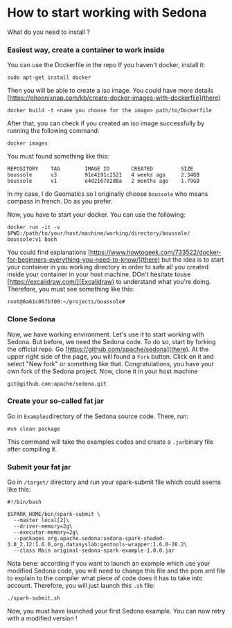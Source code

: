 # How to start working with Sedona
What do you need to install ?
### Easiest way, create a container to work inside
You can use the Dockerfile in the repo
If you haven't docker, install it:
```
sudo apt-get install docker
```
Then you will be able to create a iso image. You could have more details [https://phoenixnap.com/kb/create-docker-images-with-dockerfile](there)
```
docker build -t <name you choose for the image> path/to/Dockerfile

```
After that, you can check if you created an iso image successfully by running the following command:
```
docker images
```
You must found something like this:
```
REPOSITORY    TAG        IMAGE ID       CREATED         SIZE
boussole      v3         91e4191c2521   4 weeks ago     2.34GB
boussole      v1         e4d216782d8a   2 months ago    1.79GB
```
In my case, I do Geomatics so I originally choose `boussole` who
means compass in french. Do as you prefer.

Now, you have to start your docker. You can use the following:
```
docker run -it -v $PWD:/path/to/your/host/machine/working/directory/boussole/ boussole:v1 bash
```
You could find explanations [https://www.howtogeek.com/733522/docker-for-beginners-everything-you-need-to-know/](there) but the idea is to start your
container in you working directory in order to safe all you
created inside your container in your host machine. DOn't hesitate touse [https://excalidraw.com/](Excalidraw) to understand what you're doing.
Therefore, you must see something like this:
```
root@8a61c067bf09:~/projects/boussole#
```
### Clone Sedona
Now, we have working environment. Let's use it to start working with Sedona. But before, we need the Sedona code. To do so, start by forking the official
repo. Go [https://github.com/apache/sedona](there). At the upper right side of the page, you will found a `Fork` button. Click on it
and select "New fork" or something like that.
Congratulations, you have your own fork of the Sedona project.
Now, clone it in your host machine
```
git@github.com:apache/sedona.git
```
### Create your so-called fat jar
Go in `Examples`directory of the Sedona source code.
There, run:
```
mvn clean package
```
This command will take the examples codes and create a `.jar`binary file after compiling it.

### Submit your fat jar
Go in `/target/` directory and run your spark-submit file
which could seems like this:
```
#!/bin/bash

$SPARK_HOME/bin/spark-submit \
  --master local[2]\
  --driver-memory=2g\
  --executor-memory=2g\
  --packages org.apache.sedona:sedona-spark-shaded-3.0_2.12:1.6.0,org.datasyslab:geotools-wrapper:1.6.0-28.2\
  --class Main original-sedona-spark-example-1.0.0.jar
```
Nota bene: according if you want to launch an example which use your modified Sedona code, you will need to change this file and the pom.xml file to explain to the compiler what piece of code does it has to take into account.
Therefore, you will just launch this `.sh` file:
```
./spark-submit.sh
```

Now, you must have launched your first Sedona example.
You can now retry with a modified version !
